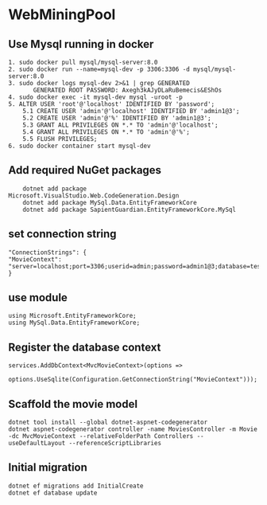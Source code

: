 # WebMiningPool

## Use Mysql running in docker
```
1. sudo docker pull mysql/mysql-server:8.0
2. sudo docker run --name=mysql-dev -p 3306:3306 -d mysql/mysql-server:8.0
3. sudo docker logs mysql-dev 2>&1 | grep GENERATED
       GENERATED ROOT PASSWORD: Axegh3kAJyDLaRuBemecis&EShOs
4. sudo docker exec -it mysql-dev mysql -uroot -p
5. ALTER USER 'root'@'localhost' IDENTIFIED BY 'password';
    5.1 CREATE USER 'admin'@'localhost' IDENTIFIED BY 'admin1@3';
    5.2 CREATE USER 'admin'@'%' IDENTIFIED BY 'admin1@3';
    5.3 GRANT ALL PRIVILEGES ON *.* TO 'admin'@'localhost';
    5.4 GRANT ALL PRIVILEGES ON *.* TO 'admin'@'%';
    5.5 FLUSH PRIVILEGES;
6. sudo docker container start mysql-dev
```

## Add required NuGet packages
```
    dotnet add package Microsoft.VisualStudio.Web.CodeGeneration.Design
    dotnet add package MySql.Data.EntityFrameworkCore
    dotnet add package SapientGuardian.EntityFrameworkCore.MySql
```

## set connection string
    "ConnectionStrings": {
    "MovieContext": "server=localhost;port=3306;userid=admin;password=admin1@3;database=test;"
    }

## use module
    using Microsoft.EntityFrameworkCore;
    using MySql.Data.EntityFrameworkCore;         

## Register the database context    
    services.AddDbContext<MvcMovieContext>(options =>
        options.UseSqlite(Configuration.GetConnectionString("MovieContext")));

## Scaffold the movie model
    dotnet tool install --global dotnet-aspnet-codegenerator
    dotnet aspnet-codegenerator controller -name MoviesController -m Movie -dc MvcMovieContext --relativeFolderPath Controllers --useDefaultLayout --referenceScriptLibraries

## Initial migration
    dotnet ef migrations add InitialCreate
    dotnet ef database update

